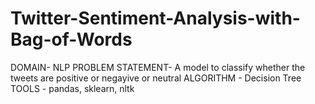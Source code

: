# Twitter-Sentiment-Analysis-with-Bag-of-Words
DOMAIN- NLP
PROBLEM STATEMENT-  A model to classify whether the tweets are positive or negayive or neutral
ALGORITHM - Decision Tree
TOOLS - pandas, sklearn, nltk

